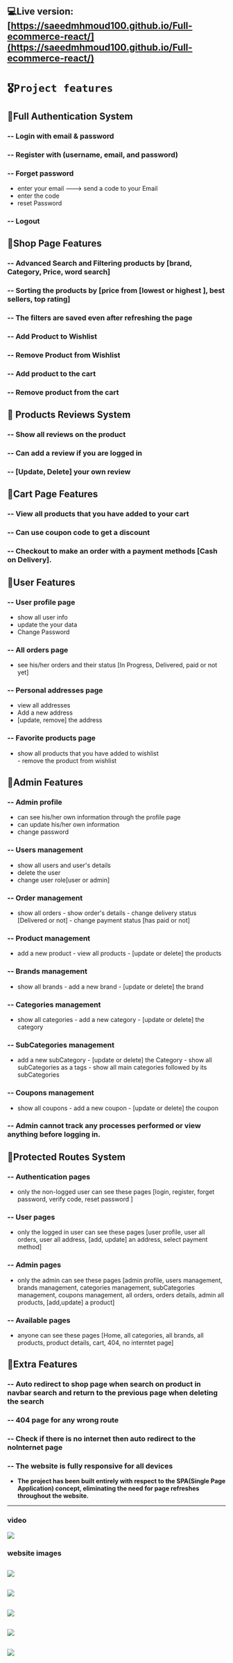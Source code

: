 ## 💻Live version: [https://saeedmhmoud100.github.io/Full-ecommerce-react/](https://saeedmhmoud100.github.io/Full-ecommerce-react/)

# `🎖️Project features`

## 📌Full Authentication System
 ### -- Login with email & password
 ### -- Register with (username, email, and password)
 ### -- Forget password
   - enter your email ---> send a code to your Email   
   - enter the code   
   - reset Password    
 ### -- Logout

## 📌Shop Page Features
 ### -- Advanced Search and Filtering products by [brand, Category, Price, word search]
 ### -- Sorting the products by [price from [lowest or highest ], best sellers, top rating]
 ### -- The filters are saved even after refreshing the page 
 ### -- Add Product to Wishlist
 ### -- Remove Product from Wishlist
 ### -- Add product to the cart
 ### -- Remove product from the cart

## 📌 Products Reviews System
 ### -- Show all reviews on the product
 ### -- Can add a review if you are logged in
 ### -- [Update, Delete] your own review

## 📌Cart Page Features
 ### -- View all products that you have added to your cart
 ### -- Can use coupon code to get a discount
 ### -- Checkout to make an order with a payment methods [Cash on Delivery].

## 📌User Features
 ### -- User profile page
   - show all user info  
   - update the your data   
   - Change Password   
 ### -- All orders page  
   - see his/her orders and their status [In Progress, Delivered,  paid or not yet]
 ### -- Personal addresses page  
   - view all addresses  
   - Add a new address  
   - [update, remove] the address
 ### -- Favorite products page  
   - show all products that you have added to wishlist  
    - remove the product from wishlist  


## 📌Admin Features
 ### -- Admin profile
   - can see his/her own information through the profile page
   - can update his/her own information
   - change password
 ### -- Users management
   - show all users and user's details
   - delete the user
   - change user role[user or admin]
 ### -- Order management
   - show all orders
    - show order's details
    - change delivery status [Delivered or not]
    - change payment status [has paid or not]
 ### -- Product management
   - add a new product
    - view all products 
    - [update or delete] the products
 ### -- Brands management
   - show all brands
    - add a new brand
    - [update or delete] the brand
 ### -- Categories management
   - show all categories
    - add a new category
    - [update or delete] the category
 ### -- SubCategories management
   - add a new subCategory
    - [update or delete] the Category
    - show all subCategories as a tags
    - show all main categories followed by its subCategories
 ### -- Coupons management
   - show all coupons
    - add a new coupon
    - [update or delete] the coupon
 ### -- Admin cannot track any processes performed or view anything before logging in.


## 📌Protected Routes System
 ### -- Authentication pages
   - only the non-logged user can see these pages [login, register, forget password, verify code, reset password ]
 ### -- User pages
   - only the logged in user can see these pages [user profile, user all orders, user all address, [add, update] an address, select payment method]
 ### -- Admin pages
   - only the admin can see these pages [admin profile, users management, brands management, categories management,
      subCategories management, coupons management, all orders, orders details, admin all products, [add,update] a product]
 ### -- Available pages
   - anyone can see these pages [Home, all categories, all brands, all products, product details, cart, 404, no interntet page]

## 📌Extra Features
 ### -- Auto redirect to shop page when search on product in navbar search and return to the previous page when deleting the search
 ### -- 404 page for any wrong route
 ### -- Check if there is no internet then auto redirect to the noInternet page
 ### -- The website is fully responsive for all devices
 - **The project has been built entirely with respect to the SPA(Single Page Application) concept, eliminating the need for page refreshes throughout the website.**
--------------------------------------------------------

### **video**

[![](https://markdown-videos-api.jorgenkh.no/youtube/lJhEFtqhnCM)](https://youtu.be/lJhEFtqhnCM)

### **website images**
[![](https://github.com/saeedmhmoud100/Full-ecommerce-react/blob/main/public/site%20images/1.png)](https://github.com/saeedmhmoud100/Full-ecommerce-react/blob/main/public/site%20images/1.png)
---------------------------------------------------------------------------
[![](https://github.com/saeedmhmoud100/Full-ecommerce-react/blob/main/public/site%20images/2.png)](https://github.com/saeedmhmoud100/Full-ecommerce-react/blob/main/public/site%20images/2.png)
---------------------------------------------------------------------------
[![](https://github.com/saeedmhmoud100/Full-ecommerce-react/blob/main/public/site%20images/3.png)](https://github.com/saeedmhmoud100/Full-ecommerce-react/blob/main/public/site%20images/3.png)
---------------------------------------------------------------------------
[![](https://github.com/saeedmhmoud100/Full-ecommerce-react/blob/main/public/site%20images/4.png)](https://github.com/saeedmhmoud100/Full-ecommerce-react/blob/main/public/site%20images/4.png)
---------------------------------------------------------------------------
[![](https://github.com/saeedmhmoud100/Full-ecommerce-react/blob/main/public/site%20images/5.png)](https://github.com/saeedmhmoud100/Full-ecommerce-react/blob/main/public/site%20images/5.png)
---------------------------------------------------------------------------

